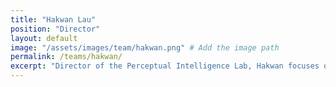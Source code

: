 ```yaml
---
title: "Hakwan Lau"
position: "Director"
layout: default
image: "/assets/images/team/hakwan.png" # Add the image path
permalink: /teams/hakwan/
excerpt: "Director of the Perceptual Intelligence Lab, Hakwan focuses on cognitive neuroscience, neurofeedback, and perceptual studies."
---
```

